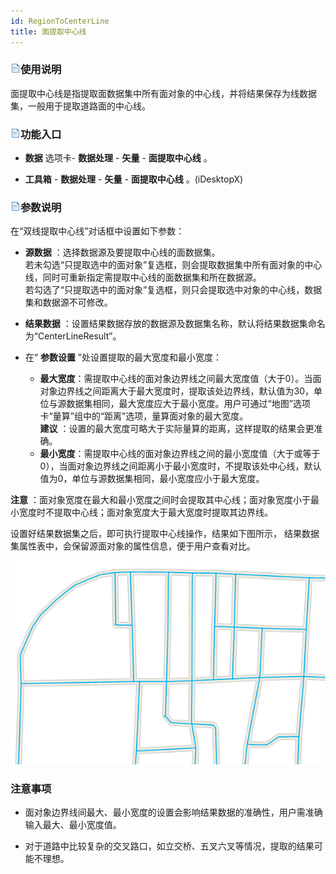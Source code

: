 ```yaml
---
id: RegionToCenterLine
title: 面提取中心线  
---  
```

### ![](../../img/read.gif)使用说明



面提取中心线是指提取面数据集中所有面对象的中心线，并将结果保存为线数据集，一般用于提取道路面的中心线。



### ![](../../img/read.gif)功能入口



* **数据** 选项卡- **数据处理** - **矢量** - **面提取中心线** 。

* **工具箱** - **数据处理** - **矢量** - **面提取中心线** 。(iDesktopX)



### ![](../../img/read.gif)参数说明



在“双线提取中心线”对话框中设置如下参数：



* **源数据** ：选择数据源及要提取中心线的面数据集。   
若未勾选“只提取选中的面对象”复选框，则会提取数据集中所有面对象的中心线，同时可重新指定需提取中心线的面数据集和所在数据源。  
若勾选了“只提取选中的面对象”复选框，则只会提取选中对象的中心线，数据集和数据源不可修改。

* **结果数据** ：设置结果数据存放的数据源及数据集名称，默认将结果数据集命名为“CenterLineResult”。

* 在“ **参数设置** ”处设置提取的最大宽度和最小宽度：

    * **最大宽度**：需提取中心线的面对象边界线之间最大宽度值（大于0）。当面对象边界线之间距离大于最大宽度时，提取该处边界线，默认值为30，单位与源数据集相同，最大宽度应大于最小宽度。用户可通过“地图”选项卡“量算”组中的“距离”选项，量算面对象的最大宽度。  
    **建议** ：设置的最大宽度可略大于实际量算的距离，这样提取的结果会更准确。  
    * **最小宽度**：需提取中心线的面对象边界线之间的最小宽度值（大于或等于0），当面对象边界线之间距离小于最小宽度时，不提取该处中心线，默认值为0，单位与源数据集相同，最小宽度应小于最大宽度。



**注意** ：面对象宽度在最大和最小宽度之间时会提取其中心线；面对象宽度小于最小宽度时不提取中心线；面对象宽度大于最大宽度时提取其边界线。



设置好结果数据集之后，即可执行提取中心线操作，结果如下图所示， 结果数据集属性表中，会保留源面对象的属性信息，便于用户查看对比。



![](img/RegionToCenterLine.png)  

### 注意事项



* 面对象边界线间最大、最小宽度的设置会影响结果数据的准确性，用户需准确输入最大、最小宽度值。

* 对于道路中比较复杂的交叉路口，如立交桥、五叉六叉等情况，提取的结果可能不理想。


